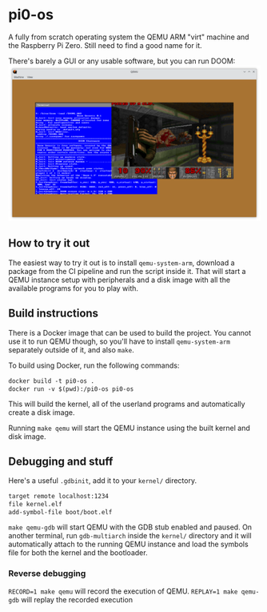 # pi0-os

A fully from scratch operating system the QEMU ARM "virt" machine
and the Raspberry Pi Zero.
Still need to find a good name for it.

There's barely a GUI or any usable software, but you can run DOOM:
![DOOM](docs/pics/qemu-doom.png)


## How to try it out

The easiest way to try it out is to install `qemu-system-arm`, download a package
from the CI pipeline and run the script inside it.
That will start a QEMU instance setup with peripherals and a disk image with all
the available programs for you to play with.

## Build instructions

There is a Docker image that can be used to build the project.
You cannot use it to run QEMU though, so you'll have to install `qemu-system-arm`
separately outside of it, and also `make`.

To build using Docker, run the following commands:

```
docker build -t pi0-os .
docker run -v $(pwd):/pi0-os pi0-os
```

This will build the kernel, all of the userland programs and automatically
create a disk image.

Running `make qemu` will start the QEMU instance using the built kernel
and disk image.

## Debugging and stuff

Here's a useful `.gdbinit`, add it to your `kernel/` directory.

```
target remote localhost:1234
file kernel.elf
add-symbol-file boot/boot.elf
```

`make qemu-gdb` will start QEMU with the GDB stub enabled and paused.
On another terminal, run `gdb-multiarch` inside the `kernel/` directory
and it will automatically attach to the running QEMU instance and load
the symbols file for both the kernel and the bootloader.

### Reverse debugging

`RECORD=1 make qemu` will record the execution of QEMU.
`REPLAY=1 make qemu-gdb` will replay the recorded execution
